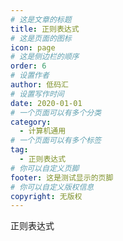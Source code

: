 ```yaml
---
# 这是文章的标题
title: 正则表达式
# 这是页面的图标
icon: page
# 这是侧边栏的顺序
order: 6
# 设置作者
author: 低码汇
# 设置写作时间
date: 2020-01-01
# 一个页面可以有多个分类
category:
  - 计算机通用
# 一个页面可以有多个标签
tag:
  - 正则表达式
# 你可以自定义页脚
footer: 这是测试显示的页脚
# 你可以自定义版权信息
copyright: 无版权
---
```

正则表达式
